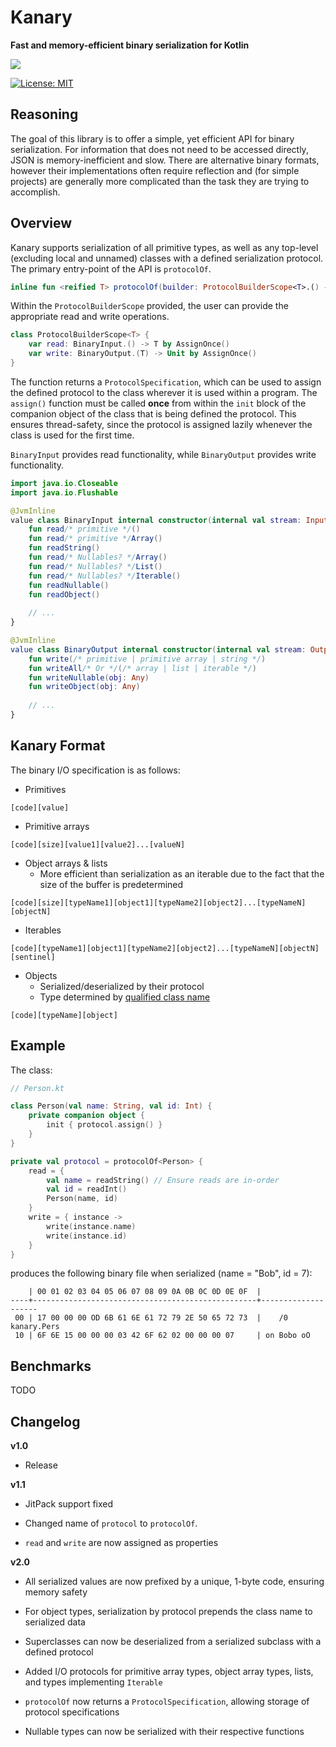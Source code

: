 # Kanary
**Fast and memory-efficient binary serialization for Kotlin**

[![](https://jitpack.io/v/aeckar/kanary.svg)](https://jitpack.io/#aeckar/kanary)

[![License: MIT](https://img.shields.io/badge/License-MIT-yellow.svg)](https://opensource.org/licenses/MIT)

## Reasoning

The goal of this library is to offer a simple, yet efficient API for binary serialization.
For information that does not need to be accessed directly, JSON is memory-inefficient and slow.
There are alternative binary formats, however their implementations often require reflection and
(for simple projects) are generally more complicated than the task they are trying to accomplish.

## Overview

Kanary supports serialization of all primitive types, as well as any top-level (excluding local and unnamed) classes
with a defined serialization protocol.
The primary entry-point of the API is `protocolOf`.

```kotlin
inline fun <reified T> protocolOf(builder: ProtocolBuilderScope<T>.() -> Unit): ProtocolSpecification<T> { /* ... */ }
```

Within the `ProtocolBuilderScope` provided, the user can provide the appropriate read and write operations.

```kotlin
class ProtocolBuilderScope<T> {
    var read: BinaryInput.() -> T by AssignOnce()
    var write: BinaryOutput.(T) -> Unit by AssignOnce()
}
```

The function returns a `ProtocolSpecification`, which can be used to assign the defined protocol to the class
wherever it is used within a program. The `assign()` function must be called **once** from within the `init` block of the
companion object of the class that is being defined the protocol.
This ensures thread-safety, since the protocol is assigned lazily whenever the class is used for the first time.

`BinaryInput` provides read functionality, while `BinaryOutput` provides write functionality.

```kotlin
import java.io.Closeable
import java.io.Flushable

@JvmInline
value class BinaryInput internal constructor(internal val stream: InputStream) : Closeable {
    fun read/* primitive */()
    fun read/* primitive */Array()
    fun readString()
    fun read/* Nullables? */Array()
    fun read/* Nullables? */List()
    fun read/* Nullables? */Iterable()
    fun readNullable()
    fun readObject()
    
    // ...
}

@JvmInline
value class BinaryOutput internal constructor(internal val stream: OutputStream) : Closeable, Flushable {
    fun write(/* primitive | primitive array | string */)
    fun writeAll/* Or */(/* array | list | iterable */)
    fun writeNullable(obj: Any)
    fun writeObject(obj: Any)
    
    // ...
}
```

## Kanary Format

The binary I/O specification is as follows:

- Primitives
```
[code][value]
```

- Primitive arrays

```
[code][size][value1][value2]...[valueN]
```

- Object arrays & lists
  - More efficient than serialization as an iterable due to the fact that the size of the buffer is predetermined

```
[code][size][typeName1][object1][typeName2][object2]...[typeNameN][objectN]
```

- Iterables

```
[code][typeName1][object1][typeName2][object2]...[typeNameN][objectN][sentinel]
```

- Objects
  - Serialized/deserialized by their protocol
  - Type determined by [qualified class name](https://kotlinlang.org/api/latest/jvm/stdlib/kotlin.reflect/-k-class/qualified-name.html)

```
[code][typeName][object]
```

## Example

The class:

```kotlin
// Person.kt

class Person(val name: String, val id: Int) {
    private companion object {
        init { protocol.assign() }
    }
}

private val protocol = protocolOf<Person> {
    read = {
        val name = readString() // Ensure reads are in-order
        val id = readInt()
        Person(name, id)
    }
    write = { instance ->
        write(instance.name)
        write(instance.id)
    }
}
```

produces the following binary file when serialized (name = "Bob", id = 7):

```
    | 00 01 02 03 04 05 06 07 08 09 0A 0B 0C 0D 0E 0F  |
----+--------------------------------------------------+--------------------
 00 | 17 00 00 00 OD 6B 61 6E 61 72 79 2E 50 65 72 73  |    /0  kanary.Pers
 10 | 6F 6E 15 00 00 00 03 42 6F 62 02 00 00 00 07     | on Bobo oO

```

## Benchmarks

TODO

## Changelog

**v1.0**

- Release

**v1.1**

- JitPack support fixed

- Changed name of `protocol` to `protocolOf`.

- `read` and `write` are now assigned as properties

**v2.0**

- All serialized values are now prefixed by a unique, 1-byte code, ensuring memory safety

- For object types, serialization by protocol prepends the class name to serialized data

- Superclasses can now be deserialized from a serialized subclass with a defined protocol

- Added I/O protocols for primitive array types, object array types, lists, and types implementing `Iterable`

- `protocolOf` now returns a `ProtocolSpecification`, allowing storage of protocol specifications

- Nullable types can now be serialized with their respective functions
